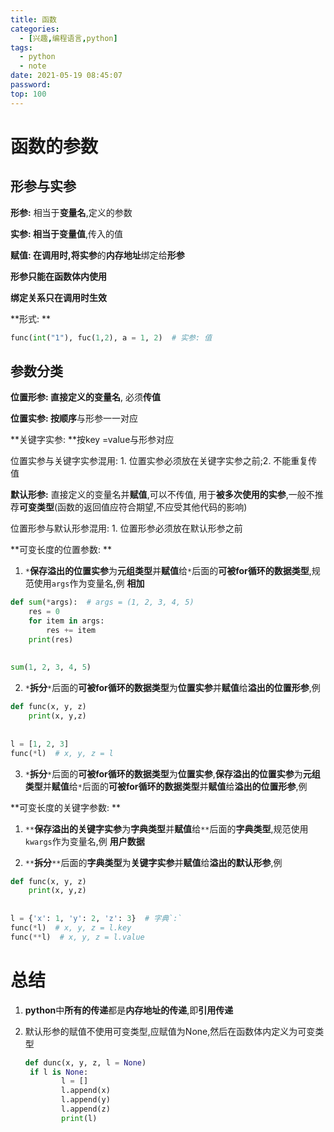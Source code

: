 ```yaml
---
title: 函数
categories:
  - [兴趣,编程语言,python]
tags:
  - python
  - note
date: 2021-05-19 08:45:07
password:
top: 100
---
```


# 函数的参数



## 形参与实参

**形参:** 相当于**变量名**,定义的参数

**实参: **相当于**变量值**,传入的值

**赋值: **在调用时,将**实参**的**内存地址**绑定给**形参**

**形参只能在函数体内使用**

**绑定关系只在调用时生效**

**形式: **

```python
func(int("1"), fuc(1,2), a = 1, 2)  # 实参: 值
```



## 参数分类

**位置形参: **直接定义的**变量名**, 必须**传值**

**位置实参: **按**顺序**与形参一一对应

**关键字实参: **按key =value与形参对应

位置实参与关键字实参混用: 1. 位置实参必须放在关键字实参之前;2. 不能重复传值

**默认形参:** 直接定义的变量名并**赋值**,可以不传值, 用于**被多次使用的实参**,一般不推荐**可变类型**(函数的返回值应符合期望,不应受其他代码的影响)

位置形参与默认形参混用: 1. 位置形参必须放在默认形参之前

**可变长度的位置参数: **

1.  `*`**保存溢出的位置实参**为**元组类型**并**赋值**给`*`后面的**可被for循环的数据类型**,规范使用`args`作为变量名,例 **相加**

```python
def sum(*args):  # args = (1, 2, 3, 4, 5)
	res = 0
	for item in args:
		res += item
	print(res)
    
    
sum(1, 2, 3, 4, 5)
```

2. `*`**拆分**`*`后面的**可被for循环的数据类型**为**位置实参**并**赋值**给**溢出的位置形参**,例

```python
def func(x, y, z)
	print(x, y,z)
	
	
l = [1, 2, 3]
func(*l)  # x, y, z = l
```

3. `*`**拆分**`*`后面的**可被for循环的数据类型**为**位置实参**,**保存溢出的位置实参**为**元组类型**并**赋值**给`*`后面的**可被for循环的数据类型**并**赋值**给**溢出的位置形参**,例

**可变长度的关键字参数: **

1. `**`**保存溢出的关键字实参**为**字典类型**并**赋值**给`**`后面的**字典类型**,规范使用`kwargs`作为变量名,例 **用户数据**

2. `**`**拆分**`**`后面的**字典类型**为**关键字实参**并**赋值**给**溢出的默认形参**,例

```python
def func(x, y, z)
	print(x, y,z)
	
	
l = {'x': 1, 'y': 2, 'z': 3}  # 字典`:`
func(*l)  # x, y, z = l.key
func(**l)  # x, y, z = l.value
```



# 总结

1. **python**中**所有的传递**都是**内存地址的传递**,即**引用传递**

2. 默认形参的赋值不使用可变类型,应赋值为None,然后在函数体内定义为可变类型

   ```python
   def dunc(x, y, z, l = None)
   	if l is None:
           l = []
           l.append(x)
           l.append(y)
           l.append(z)
           print(l)
   ```

   

